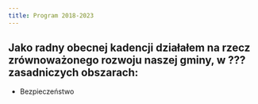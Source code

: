 ```yaml
---
title: Program 2018-2023
---
```

## Jako radny obecnej kadencji działałem na rzecz zrównoważonego rozwoju naszej gminy, w ??? zasadniczych obszarach: 
- Bezpieczeństwo
